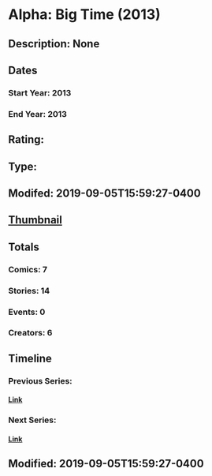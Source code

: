 # Alpha: Big Time (2013)
## Description: None
## Dates
### Start Year: 2013
### End Year: 2013
## Rating: 
## Type: 
## Modifed: 2019-09-05T15:59:27-0400
## [Thumbnail](http://i.annihil.us/u/prod/marvel/i/mg/9/10/50f9b4b2208ce.jpg)
## Totals
### Comics: 7
### Stories: 14
### Events: 0
### Creators: 6
## Timeline
### Previous Series: 
#### [Link]()
### Next Series: 
#### [Link]()
## Modified: 2019-09-05T15:59:27-0400